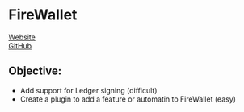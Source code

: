 # FireWallet

[Website](https://firewallet.au/)  
[GitHub](https://github.com/Nathanwoodburn/firewalletbrowser)

## Objective:
- Add support for Ledger signing (difficult)
- Create a plugin to add a feature or automatin to FireWallet (easy)